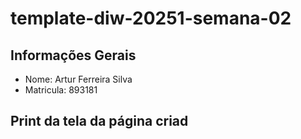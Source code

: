 # template-diw-20251-semana-02

## Informações Gerais
- Nome: Artur Ferreira Silva
- Matricula: 893181

## Print da tela da página criad
